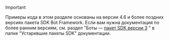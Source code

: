 > [!Important]
> Примеры кода в этом разделе основаны на версии 4.6 и более поздних версиях пакета SDK Bot Framework. Если вам нужна документация по более ранним версиям, см. раздел "Боты — [пакет SDK версии 3](~/resources/bot-v3/bots-overview.md) " в папке "Устаревшие пакеты SDK" документации.
